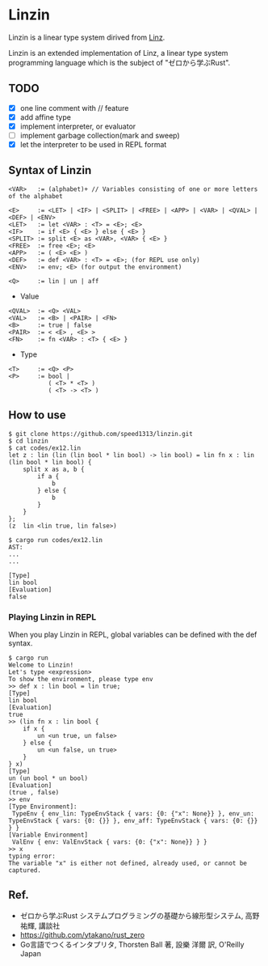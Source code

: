 # Linzin

Linzin is a linear type system dirived from [Linz](https://github.com/ytakano/rust_zero/tree/master/ch09/linz).

Linzin is an extended implementation of Linz, a linear type system programming language which is the subject of "ゼロから学ぶRust".

## TODO
- [x] one line comment with // feature
- [x] add affine type
- [x] implement interpreter, or evaluator
- [ ] implement garbage collection(mark and sweep)
- [x] let the interpreter to be used in REPL format

## Syntax of Linzin
```text
<VAR>   := (alphabet)+ // Variables consisting of one or more letters of the alphabet

<E>     := <LET> | <IF> | <SPLIT> | <FREE> | <APP> | <VAR> | <QVAL> | <DEF> | <ENV>
<LET>   := let <VAR> : <T> = <E>; <E>
<IF>    := if <E> { <E> } else { <E> }
<SPLIT> := split <E> as <VAR>, <VAR> { <E> }
<FREE>  := free <E>; <E>
<APP>   := ( <E> <E> )
<DEF>   := def <VAR> : <T> = <E>; (for REPL use only)
<ENV>   := env; <E> (for output the environment)

<Q>     := lin | un | aff
```
- Value
```text
<QVAL>  := <Q> <VAL>
<VAL>   := <B> | <PAIR> | <FN>
<B>     := true | false
<PAIR>  := < <E> , <E> >
<FN>    := fn <VAR> : <T> { <E> }
```
- Type
```text
<T>     := <Q> <P>
<P>     := bool |
           ( <T> * <T> )
           ( <T> -> <T> )
```
## How to use
```
$ git clone https://github.com/speed1313/linzin.git
$ cd linzin
$ cat codes/ex12.lin
let z : lin (lin (lin bool * lin bool) -> lin bool) = lin fn x : lin (lin bool * lin bool) {
    split x as a, b {
        if a {
            b
        } else {
            b
        }
    }
};
(z  lin <lin true, lin false>)

$ cargo run codes/ex12.lin
AST:
...
...

[Type]
lin bool
[Evaluation]
false
```

### Playing Linzin in REPL
When you play Linzin in REPL, global variables can be defined with the def syntax.
```
$ cargo run
Welcome to Linzin!
Let's type <expression>
To show the environment, please type env
>> def x : lin bool = lin true;
[Type]
lin bool
[Evaluation]
true
>> (lin fn x : lin bool {
    if x {
        un <un true, un false>
    } else {
        un <un false, un true>
    }
} x)
[Type]
un (un bool * un bool)
[Evaluation]
(true , false)
>> env
[Type Environment]:
 TypeEnv { env_lin: TypeEnvStack { vars: {0: {"x": None}} }, env_un: TypeEnvStack { vars: {0: {}} }, env_aff: TypeEnvStack { vars: {0: {}} } }
[Variable Environment]
 ValEnv { env: ValEnvStack { vars: {0: {"x": None}} } }
>> x
typing error:
The variable "x" is either not defined, already used, or cannot be captured.
```

## Ref.
- ゼロから学ぶRust システムプログラミングの基礎から線形型システム, 高野祐輝, 講談社
- https://github.com/ytakano/rust_zero
- Go言語でつくるインタプリタ, Thorsten Ball 著, 設樂 洋爾 訳, O'Reilly Japan